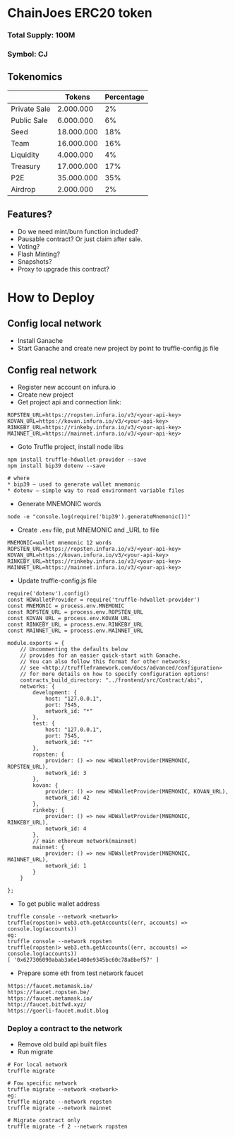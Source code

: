 # ChainJoes ERC20 token

### Total Supply: 100M 
### Symbol: CJ

## Tokenomics
| |Tokens |Percentage|
|----------|-----|--------|
|Private Sale|2.000.000|2%|
|Public Sale|6.000.000|6%|
|Seed|18.000.000|18%|
|Team|16.000.000|16%|
|Liquidity|4.000.000|4%|
|Treasury|17.000.000|17%|
|P2E|35.000.000|35%|
|Airdrop|2.000.000|2%|

## Features? 

- Do we need mint/burn function included? 
- Pausable contract? Or just claim after sale. 
- Voting? 
- Flash Minting?
- Snapshots?
- Proxy to upgrade this contract? 

# How to Deploy

## Config local network
- Install Ganache
- Start Ganache and create new project by point to truffle-config.js file

## Config real network
- Register new account on infura.io
- Create new project
- Get project api and connection link: 
```
ROPSTEN_URL=https://ropsten.infura.io/v3/<your-api-key>
KOVAN_URL=https://kovan.infura.io/v3/<your-api-key>
RINKEBY_URL=https://rinkeby.infura.io/v3/<your-api-key>
MAINNET_URL=https://mainnet.infura.io/v3/<your-api-key>
```
- Goto Truffle project, install node libs
```
npm install truffle-hdwallet-provider --save
npm install bip39 dotenv --save

# where
* bip39 – used to generate wallet mnemonic
* dotenv – simple way to read environment variable files
```
- Generate MNEMONIC words
```
node -e "console.log(require('bip39').generateMnemonic())"
```
- Create `.env` file, put MNEMONIC and <network>_URL to file
```
MNEMONIC=wallet mnemonic 12 words
ROPSTEN_URL=https://ropsten.infura.io/v3/<your-api-key>
KOVAN_URL=https://kovan.infura.io/v3/<your-api-key>
RINKEBY_URL=https://rinkeby.infura.io/v3/<your-api-key>
MAINNET_URL=https://mainnet.infura.io/v3/<your-api-key>
```
- Update truffle-config.js file
```
require('dotenv').config()
const HDWalletProvider = require('truffle-hdwallet-provider')
const MNEMONIC = process.env.MNEMONIC
const ROPSTEN_URL = process.env.ROPSTEN_URL
const KOVAN_URL = process.env.KOVAN_URL
const RINKEBY_URL = process.env.RINKEBY_URL
const MAINNET_URL = process.env.MAINNET_URL

module.exports = {
    // Uncommenting the defaults below
    // provides for an easier quick-start with Ganache.
    // You can also follow this format for other networks;
    // see <http://truffleframework.com/docs/advanced/configuration>
    // for more details on how to specify configuration options!
    contracts_build_directory: "../frontend/src/Contract/abi",
    networks: {
        development: {
            host: "127.0.0.1",
            port: 7545,
            network_id: "*"
        },
        test: {
            host: "127.0.0.1",
            port: 7545,
            network_id: "*"
        },
        ropsten: {
            provider: () => new HDWalletProvider(MNEMONIC, ROPSTEN_URL),
            network_id: 3
        },
        kovan: {
            provider: () => new HDWalletProvider(MNEMONIC, KOVAN_URL),
            network_id: 42
        },
        rinkeby: {
            provider: () => new HDWalletProvider(MNEMONIC, RINKEBY_URL),
            network_id: 4
        },
        // main ethereum network(mainnet)
        mainnet: {
            provider: () => new HDWalletProvider(MNEMONIC, MAINNET_URL),
            network_id: 1
        }
    }

};
```
- To get public wallet address
```
truffle console --network <network>
truffle(ropsten)> web3.eth.getAccounts((err, accounts) => console.log(accounts))
eg:
truffle console --network ropsten
truffle(ropsten)> web3.eth.getAccounts((err, accounts) => console.log(accounts))
[ '0x627306090abab3a6e1400e9345bc60c78a8bef57' ]
``` 
- Prepare some eth from test network faucet
```
https://faucet.metamask.io/
https://faucet.ropsten.be/
https://faucet.metamask.io/
http://faucet.bitfwd.xyz/
https://goerli-faucet.mudit.blog
```

### Deploy a contract to the network

- Remove old build api built files
- Run migrate
```
# For local network
truffle migrate

# Fow specific network
truffle migrate --network <network>
eg: 
truffle migrate --network ropsten
truffle migrate --network mainnet

# Migrate contract only
truffle migrate -f 2 --network ropsten
```
